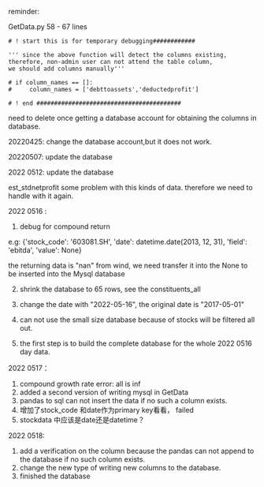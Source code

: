 reminder: 

GetData.py
58 - 67 lines

```
# ! start this is for temporary debugging############

''' since the above function will detect the columns existing, 
therefore, non-admin user can not attend the table column,
we should add columns manually'''

# if column_names == []:
#     column_names = ['debttoassets','deductedprofit']
    
# ! end #########################################
```

need to delete once getting a database account for obtaining the columns in database.

20220425:
change the database account,but it does not work.

20220507:
update the database

2022 0512: 
update the database

est_stdnetprofit some problem with this kinds of data. therefore we need to handle with it again.


2022 0516 :
1. debug for compound return

e.g:
{'stock_code': '603081.SH', 'date': datetime.date(2013, 12, 31), 'field': 'ebitda', 'value': None}

the returning data is "nan" from wind, we need transfer it into the None to be inserted into the Mysql database

2. shrink the database to 65 rows, see the constituents_all

3. change the date with "2022-05-16", the original date is "2017-05-01"

4. can not use the small size database because of stocks will be filtered all out.

5. the first step is to build the complete database for the whole 2022 0516 day data.

2022 0517：

1. compound growth rate error: all is inf
2. added a second version of writing mysql in GetData
3. pandas to sql can not insert the data if no such a column exists.
4. 增加了stock_code 和date作为primary key看看， failed
5. stockdata 中应该是date还是datetime？


2022 0518: 

1. add a verification on the column because the pandas can not append to the database if no such column exists.
2. change the new type of writing new columns to the database.
3. finished the database


